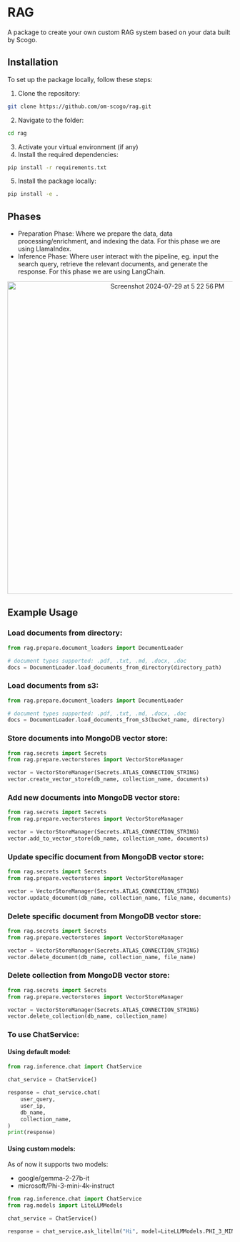 # RAG

A package to create your own custom RAG system based on your data built by Scogo.

## Installation

To set up the package locally, follow these steps:

1. Clone the repository:

```bash
git clone https://github.com/om-scogo/rag.git
```
2. Navigate to the folder:
```bash
cd rag
```
3. Activate your virtual environment (if any)
4. Install the required dependencies:
```bash
pip install -r requirements.txt
```
5. Install the package locally:
```bash
pip install -e .
```
## Phases
- Preparation Phase: Where we prepare the data, data processing/enrichment, and indexing the data. For this phase we are using LlamaIndex.
- Inference Phase: Where user interact with the pipeline, eg. input the search query, retrieve the relevant documents, and generate the response. For this phase we are using LangChain.
<p align="center">
<img width="700" alt="Screenshot 2024-07-29 at 5 22 56 PM" src="https://github.com/user-attachments/assets/ffaa5bb7-60ec-4b2f-aa91-55fe1d0c29fe">
</p>

## Example Usage
### Load documents from directory:
```python
from rag.prepare.document_loaders import DocumentLoader

# document types supported: .pdf, .txt, .md, .docx, .doc
docs = DocumentLoader.load_documents_from_directory(directory_path)
```
### Load documents from s3:
```python
from rag.prepare.document_loaders import DocumentLoader

# document types supported: .pdf, .txt, .md, .docx, .doc
docs = DocumentLoader.load_documents_from_s3(bucket_name, directory)
```
### Store documents into MongoDB vector store:
```python
from rag.secrets import Secrets
from rag.prepare.vectorstores import VectorStoreManager

vector = VectorStoreManager(Secrets.ATLAS_CONNECTION_STRING)
vector.create_vector_store(db_name, collection_name, documents)
```
### Add new documents into MongoDB vector store:
```python
from rag.secrets import Secrets
from rag.prepare.vectorstores import VectorStoreManager

vector = VectorStoreManager(Secrets.ATLAS_CONNECTION_STRING)
vector.add_to_vector_store(db_name, collection_name, documents)
```
### Update specific document from MongoDB vector store:
```python
from rag.secrets import Secrets
from rag.prepare.vectorstores import VectorStoreManager

vector = VectorStoreManager(Secrets.ATLAS_CONNECTION_STRING)
vector.update_document(db_name, collection_name, file_name, documents)
```
### Delete specific document from MongoDB vector store:
```python
from rag.secrets import Secrets
from rag.prepare.vectorstores import VectorStoreManager

vector = VectorStoreManager(Secrets.ATLAS_CONNECTION_STRING)
vector.delete_document(db_name, collection_name, file_name)
```
### Delete collection from MongoDB vector store:
```python
from rag.secrets import Secrets
from rag.prepare.vectorstores import VectorStoreManager

vector = VectorStoreManager(Secrets.ATLAS_CONNECTION_STRING)
vector.delete_collection(db_name, collection_name)
```
### To use ChatService:
#### Using default model:
```python
from rag.inference.chat import ChatService

chat_service = ChatService()

response = chat_service.chat(
    user_query,
    user_ip,
    db_name,
    collection_name,
)
print(response)
```
#### Using custom models:
As of now it supports two models:
- google/gemma-2-27b-it
- microsoft/Phi-3-mini-4k-instruct

```python
from rag.inference.chat import ChatService
from rag.models import LiteLLMModels

chat_service = ChatService()

response = chat_service.ask_litellm("Hi", model=LiteLLMModels.PHI_3_MINI)
```
